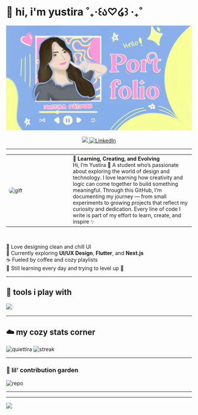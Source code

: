 # 🌼 hi, i'm yustira ˚₊‧꒰ა♡໒꒱ ‧₊˚
![Header](assets/header.png)

<div align="center">
	<a href="https://instagram.com/quiettira" target="_blank" rel="noreferrer">
		<img src="https://img.shields.io/badge/Instagram-%23E4405F.svg?logo=Instagram&logoColor=white&style=for-the-badge" height="40" />
	</a>
	<a href="https://linkedin.com/in/yustirafatimah" target="_blank" rel="noreferrer">
		<img alt="LinkedIn" src="https://img.shields.io/badge/LinkedIn-%230077B5.svg?logo=linkedin&logoColor=white&style=for-the-badge" height="40" />
	</a>
</div>

---

<table>
<tr>
<td width="160">
	<img src="https://i.pinimg.com/originals/c0/ba/7f/c0ba7f41799494d307099ebcbb50e51e.gif" alt="gift" width="150" style="border-radius:8px;" />
</td>
<td>
	<strong>🌼 Learning, Creating, and Evolving</strong><br>
	Hi, I’m Yustira 🌸 A student who’s passionate about exploring the world of design and technology. I love learning how creativity and logic can come together to build something meaningful. Through this GitHub, I’m documenting my journey — from small experiments to growing projects that reflect my curiosity and dedication. Every line of code I write is part of my effort to learn, create, and inspire ✨
</td>
</tr>
</table>

<br>

🌸 Love designing clean and chill UI  
🎨 Currently exploring **UI/UX Design**, **Flutter**, and **Next.js**  
☕ Fueled by coffee and cozy playlists  
🌱 Still learning every day and trying to level up 💪  

---

## 💅 tools i play with 
<img src="https://skillicons.dev/icons?i=html,css,js,php,react,nextjs,flutter,typescript,cpp,git,figma,tailwind,mysql,dart&theme=light" />

---

##  ☁️ my cozy stats corner
![quiettira](https://github-readme-stats.vercel.app/api?username=quiettira&theme=radical&hide_border=false&include_all_commits=true&count_private=true&v=1) ![streak](https://nirzak-streak-stats.vercel.app/?user=quiettira&theme=radical&hide_border=false&v=1)

---

### 🌸 lil' contribution garden
![repo](https://github-contributor-stats.vercel.app/api?username=quiettira&limit=5&theme=radical&combine_all_yearly_contributions=true)

---

---

[![](https://visitcount.itsvg.in/api?id=quiettira&icon=0&color=8)](https://visitcount.itsvg.in)

<!-- Proudly created with GPRM ( https://gprm.itsvg.in ) -->
